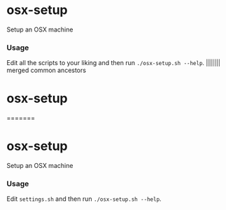 # osx-setup
Setup an OSX machine

### Usage
Edit all the scripts to your liking and then run `./osx-setup.sh --help`.
||||||| merged common ancestors
# osx-setup
=======
# osx-setup
Setup an OSX machine

### Usage
Edit `settings.sh` and then run `./osx-setup.sh --help`.
